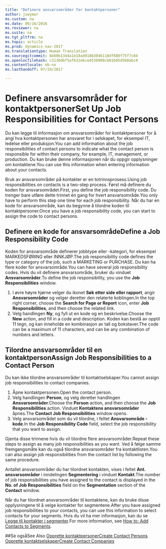 ```yaml
---
title: "Definere ansvarsområder for kontaktpersoner"
author: jswymer
ms.custom: na
ms.date: 09/16/2016
ms.reviewer: na
ms.suite: na
ms.tgt_pltfrm: na
ms.topic: article
ms.prod: dynamics-nav-2017
ms.translationtype: Human Translation
ms.sourcegitcommit: 6b60b1344a1e18ad91863046110df880f75f7c04
ms.openlocfilehash: c3130dbf5af632e6ced530900cb01b85d568abc0
ms.contentlocale: nb-no
ms.lasthandoff: 07/19/2017

---
```

# <a name="set-up-job-responsibilities-for-contact-persons"></a><span data-ttu-id="cd1e7-102">Definere ansvarsområder for kontaktpersoner</span><span class="sxs-lookup"><span data-stu-id="cd1e7-102">Set Up Job Responsibilities for Contact Persons</span></span>
<span data-ttu-id="cd1e7-103">Du kan legge til informasjon om ansvarsområder for kontaktpersoner for å angi hva kontaktpersonen har ansvaret for i selskapet, for eksempel IT, ledelse eller produksjon.</span><span class="sxs-lookup"><span data-stu-id="cd1e7-103">You can add information about the job responsibilities of contact persons to indicate what the contact person is responsible for within their company, for example, IT, management, or production.</span></span> <span data-ttu-id="cd1e7-104">Du kan bruke denne informasjonen når du oppgir opplysninger om kontaktene.</span><span class="sxs-lookup"><span data-stu-id="cd1e7-104">You can use this information when entering information about your contacts.</span></span>

<span data-ttu-id="cd1e7-105">Bruk av ansvarsområder på kontakter er en totrinnsprosess.</span><span class="sxs-lookup"><span data-stu-id="cd1e7-105">Using job responsibilities on contacts is a two-step process.</span></span> <span data-ttu-id="cd1e7-106">Først må definere du koden for ansvarsområdet.</span><span class="sxs-lookup"><span data-stu-id="cd1e7-106">First, you define the job responsibility code.</span></span> <span data-ttu-id="cd1e7-107">Du trenger bare utføre dette trinnet én gang for hvert ansvarsområde.</span><span class="sxs-lookup"><span data-stu-id="cd1e7-107">You only have to perform this step one time for each job responsibility.</span></span> <span data-ttu-id="cd1e7-108">Når du har en kode for ansvarsområde, kan du begynne å tilordne koden til kontaktpersoner.</span><span class="sxs-lookup"><span data-stu-id="cd1e7-108">Once you have a job responsibility code, you can start to assign the code to contact persons.</span></span>

## <a name="define-a-job-responsibility-code"></a><span data-ttu-id="cd1e7-109">Definere en kode for ansvarsområde</span><span class="sxs-lookup"><span data-stu-id="cd1e7-109">Define a Job Responsibility Code</span></span>
<span data-ttu-id="cd1e7-110">Koden for ansvarsområde definerer jobbtype eller -kategori, for eksempel MARKEDSFØRING eller INNKJØP.</span><span class="sxs-lookup"><span data-stu-id="cd1e7-110">The job responsibility code defines the type or category of the job, such a MARKETING or PURCHASE.</span></span> <span data-ttu-id="cd1e7-111">Du kan ha flere koder for ansvarsområde.</span><span class="sxs-lookup"><span data-stu-id="cd1e7-111">You can have several job responsibility codes.</span></span> <span data-ttu-id="cd1e7-112">Hvis du vil definere ansvarsområde, bruker du vinduet **Ansvarsområder**.</span><span class="sxs-lookup"><span data-stu-id="cd1e7-112">To define the job responsibility, you use the **Job Responsibilities** window.</span></span>

1. <span data-ttu-id="cd1e7-113">I øvre høyre hjørne velger du ikonet **Søk etter side eller rapport**, angir **Ansvarsområder** og velger deretter den relaterte koblingen.</span><span class="sxs-lookup"><span data-stu-id="cd1e7-113">In the top right corner, choose the **Search for Page or Report** icon, enter **Job Responsibilities**, and then choose the related link.</span></span>
2. <span data-ttu-id="cd1e7-114">Velg handlingen **Ny**, og fyll ut en kode og en beskrivelse.</span><span class="sxs-lookup"><span data-stu-id="cd1e7-114">Choose the **New** action, and fill in a code and description.</span></span> <span data-ttu-id="cd1e7-115">Koden kan bestå av opptil 11 tegn, og kan inneholde en kombinasjon av tall og bokstaver.</span><span class="sxs-lookup"><span data-stu-id="cd1e7-115">The code can be a maximum of 11 characters, and can be any combination of numbers and letters.</span></span>

## <a name="assign-job-responsibilities-to-a-contact-person"></a><span data-ttu-id="cd1e7-116">Tilordne ansvarsområder til en kontaktperson</span><span class="sxs-lookup"><span data-stu-id="cd1e7-116">Assign Job Responsibilities to a Contact Person</span></span>
<span data-ttu-id="cd1e7-117">Du kan ikke tilordne ansvarsområder til kontaktselskaper.</span><span class="sxs-lookup"><span data-stu-id="cd1e7-117">You cannot assign job responsibilities to contact companies.</span></span>

1. <span data-ttu-id="cd1e7-118">Åpne kontaktpersonen.</span><span class="sxs-lookup"><span data-stu-id="cd1e7-118">Open the contact person.</span></span>
2. <span data-ttu-id="cd1e7-119">Velg handlingen **Person**, og velg deretter handlingen **Ansvarsområder**.</span><span class="sxs-lookup"><span data-stu-id="cd1e7-119">Choose the **Person** action, and then choose the **Job Responsibilities** action.</span></span> <span data-ttu-id="cd1e7-120">Vinduet **Kontaktens ansvarsområder** åpnes.</span><span class="sxs-lookup"><span data-stu-id="cd1e7-120">The **Contact Job Responsibilities** window opens.</span></span>
3. <span data-ttu-id="cd1e7-121">Velg ansvarsområdet som du vil tilordne, i feltet **Ansvarsområde - kode**.</span><span class="sxs-lookup"><span data-stu-id="cd1e7-121">In the **Job Responsibility Code** field, select the job responsibility that you want to assign.</span></span>

<span data-ttu-id="cd1e7-122">Gjenta disse trinnene hvis du vil tilordne flere ansvarsområder.</span><span class="sxs-lookup"><span data-stu-id="cd1e7-122">Repeat these steps to assign as many job responsibilities as you want.</span></span> <span data-ttu-id="cd1e7-123">Ved å følge samme fremgangsmåte kan du også tilordne ansvarsområder fra kontaktlisten.</span><span class="sxs-lookup"><span data-stu-id="cd1e7-123">You can also assign job responsibilities from the contact list by following the same procedure.</span></span>

<span data-ttu-id="cd1e7-124">Antallet ansvarsområder du har tilordnet kontakten, vises i feltet **Ant. ansvarsområder** i inndelingen **Segmentering** i vinduet **Kontakt**.</span><span class="sxs-lookup"><span data-stu-id="cd1e7-124">The number of job responsibilities you have assigned to the contact is displayed in the **No. of Job Responsibilities** field on the **Segmentation** section of the **Contact** window.</span></span>

<span data-ttu-id="cd1e7-125">Når du har tilordnet ansvarsområder til kontaktene, kan du bruke disse opplysningene til å velge kontakter for segmentene.</span><span class="sxs-lookup"><span data-stu-id="cd1e7-125">After you have assigned job responsibilities to your contacts, you can use this information to select contacts for your segments.</span></span> <span data-ttu-id="cd1e7-126">Hvis du vil ha mer informasjon, kan du se [Legge til kontakter i segmenter](marketing-add-contact-segment.md).</span><span class="sxs-lookup"><span data-stu-id="cd1e7-126">For more information, see [How to: Add Contacts to Segments](marketing-add-contact-segment.md).</span></span>

##<a name="see-also"></a><span data-ttu-id="cd1e7-127">Se også</span><span class="sxs-lookup"><span data-stu-id="cd1e7-127">See Also</span></span>
[<span data-ttu-id="cd1e7-128">Opprette kontaktpersoner</span><span class="sxs-lookup"><span data-stu-id="cd1e7-128">Create Contact Persons</span></span>](marketing-create-contact-persons.md)  
[<span data-ttu-id="cd1e7-129">Opprette kontaktselskaper</span><span class="sxs-lookup"><span data-stu-id="cd1e7-129">Create Contact Companies</span></span>](marketing-create-contact-companies.md)

